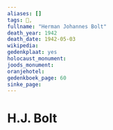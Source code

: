 ```yaml
---
aliases: []
tags: 👤, 
fullname: "Herman Johannes Bolt"
death_year: 1942
death_date: 1942-05-03
wikipedia:
gedenkplaat: yes
holocaust_monument:
joods_monument:
oranjehotel:
gedenkboek_page: 60
sinke_page:
---
```


# H.J. Bolt
